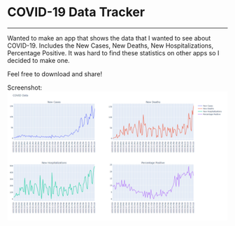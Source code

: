 # COVID-19 Data Tracker
***

Wanted to make an app that shows the data that I wanted to see about COVID-19.
Includes the New Cases, New Deaths, New Hospitalizations, Percentage Positive. It was hard to find these statistics on other apps
so I decided to make one.

Feel free to download and share!


Screenshot:
![Screenshot](https://github.com/xtremeelement/COVID-Chart/blob/master/covid-screenshot.png?raw=true)
